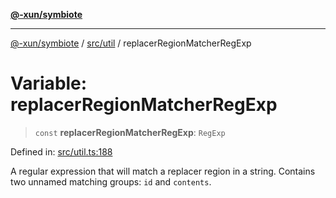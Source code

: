 [**@-xun/symbiote**](../../../README.md)

***

[@-xun/symbiote](../../../README.md) / [src/util](../README.md) / replacerRegionMatcherRegExp

# Variable: replacerRegionMatcherRegExp

> `const` **replacerRegionMatcherRegExp**: `RegExp`

Defined in: [src/util.ts:188](https://github.com/Xunnamius/symbiote/blob/10f876ec625b234388ec5689f4d10663cabb4139/src/util.ts#L188)

A regular expression that will match a replacer region in a string. Contains
two unnamed matching groups: `id` and `contents`.
